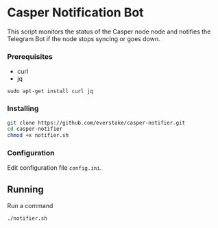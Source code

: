 # Casper Notification Bot
This script monitors the status of the Casper node node and notifies the Telegram Bot if the node stops syncing or goes down.

### Prerequisites

* curl
* jq
```
sudo apt-get install curl jq
```
### Installing

```sh
git clone https://github.com/everstake/casper-notifier.git
cd casper-notifier
chmod +x notifier.sh
```
### Configuration

Edit configuration file `config.ini`.

## Running
Run a command
```sh
./notifier.sh
```

